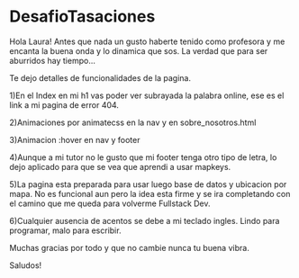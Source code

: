 # DesafioTasaciones

Hola Laura! 
Antes que nada un gusto haberte tenido como profesora y me encanta la buena onda y lo dinamica que sos. La verdad que para ser aburridos hay tiempo...

Te dejo detalles de funcionalidades de la pagina. 

1)En el Index en mi h1 vas poder ver subrayada la palabra online, ese es el link a mi pagina de error 404. 

2)Animaciones por animatecss en la nav y en sobre_nosotros.html

3)Animacion :hover en nav y footer

4)Aunque a mi tutor no le gusto que mi footer tenga otro tipo de letra, lo dejo aplicado para que se vea que aprendi a usar mapkeys. 

5)La pagina esta preparada para usar luego base de datos y ubicacion por mapa. No es funcional aun pero la idea esta firme y se ira completando con el camino que me 
queda para volverme Fullstack Dev. 

6)Cualquier ausencia de acentos se debe a mi teclado ingles. Lindo para programar, malo para escribir. 

Muchas gracias por todo y que no cambie nunca tu buena vibra. 

Saludos!
